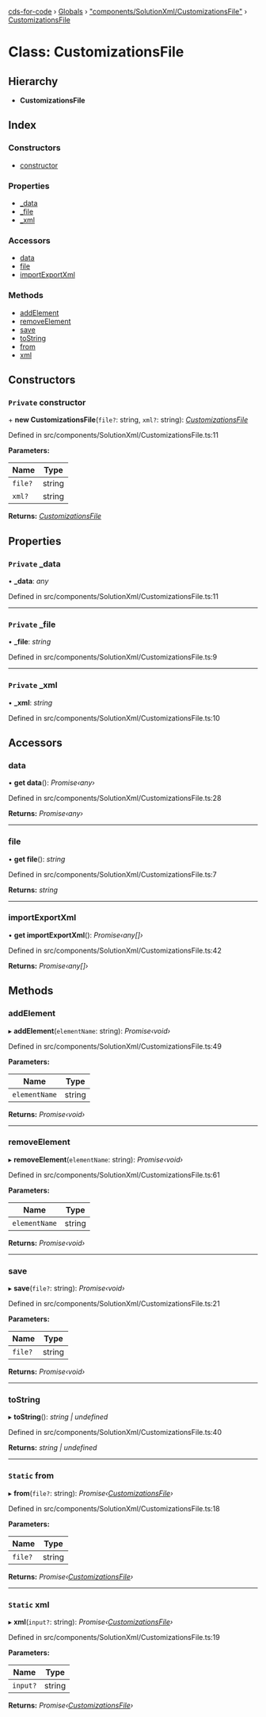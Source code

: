 [cds-for-code](../README.md) › [Globals](../globals.md) › ["components/SolutionXml/CustomizationsFile"](../modules/_components_solutionxml_customizationsfile_.md) › [CustomizationsFile](_components_solutionxml_customizationsfile_.customizationsfile.md)

# Class: CustomizationsFile

## Hierarchy

* **CustomizationsFile**

## Index

### Constructors

* [constructor](_components_solutionxml_customizationsfile_.customizationsfile.md#private-constructor)

### Properties

* [_data](_components_solutionxml_customizationsfile_.customizationsfile.md#private-_data)
* [_file](_components_solutionxml_customizationsfile_.customizationsfile.md#private-_file)
* [_xml](_components_solutionxml_customizationsfile_.customizationsfile.md#private-_xml)

### Accessors

* [data](_components_solutionxml_customizationsfile_.customizationsfile.md#data)
* [file](_components_solutionxml_customizationsfile_.customizationsfile.md#file)
* [importExportXml](_components_solutionxml_customizationsfile_.customizationsfile.md#importexportxml)

### Methods

* [addElement](_components_solutionxml_customizationsfile_.customizationsfile.md#addelement)
* [removeElement](_components_solutionxml_customizationsfile_.customizationsfile.md#removeelement)
* [save](_components_solutionxml_customizationsfile_.customizationsfile.md#save)
* [toString](_components_solutionxml_customizationsfile_.customizationsfile.md#tostring)
* [from](_components_solutionxml_customizationsfile_.customizationsfile.md#static-from)
* [xml](_components_solutionxml_customizationsfile_.customizationsfile.md#static-xml)

## Constructors

### `Private` constructor

\+ **new CustomizationsFile**(`file?`: string, `xml?`: string): *[CustomizationsFile](_components_solutionxml_customizationsfile_.customizationsfile.md)*

Defined in src/components/SolutionXml/CustomizationsFile.ts:11

**Parameters:**

Name | Type |
------ | ------ |
`file?` | string |
`xml?` | string |

**Returns:** *[CustomizationsFile](_components_solutionxml_customizationsfile_.customizationsfile.md)*

## Properties

### `Private` _data

• **_data**: *any*

Defined in src/components/SolutionXml/CustomizationsFile.ts:11

___

### `Private` _file

• **_file**: *string*

Defined in src/components/SolutionXml/CustomizationsFile.ts:9

___

### `Private` _xml

• **_xml**: *string*

Defined in src/components/SolutionXml/CustomizationsFile.ts:10

## Accessors

###  data

• **get data**(): *Promise‹any›*

Defined in src/components/SolutionXml/CustomizationsFile.ts:28

**Returns:** *Promise‹any›*

___

###  file

• **get file**(): *string*

Defined in src/components/SolutionXml/CustomizationsFile.ts:7

**Returns:** *string*

___

###  importExportXml

• **get importExportXml**(): *Promise‹any[]›*

Defined in src/components/SolutionXml/CustomizationsFile.ts:42

**Returns:** *Promise‹any[]›*

## Methods

###  addElement

▸ **addElement**(`elementName`: string): *Promise‹void›*

Defined in src/components/SolutionXml/CustomizationsFile.ts:49

**Parameters:**

Name | Type |
------ | ------ |
`elementName` | string |

**Returns:** *Promise‹void›*

___

###  removeElement

▸ **removeElement**(`elementName`: string): *Promise‹void›*

Defined in src/components/SolutionXml/CustomizationsFile.ts:61

**Parameters:**

Name | Type |
------ | ------ |
`elementName` | string |

**Returns:** *Promise‹void›*

___

###  save

▸ **save**(`file?`: string): *Promise‹void›*

Defined in src/components/SolutionXml/CustomizationsFile.ts:21

**Parameters:**

Name | Type |
------ | ------ |
`file?` | string |

**Returns:** *Promise‹void›*

___

###  toString

▸ **toString**(): *string | undefined*

Defined in src/components/SolutionXml/CustomizationsFile.ts:40

**Returns:** *string | undefined*

___

### `Static` from

▸ **from**(`file?`: string): *Promise‹[CustomizationsFile](_components_solutionxml_customizationsfile_.customizationsfile.md)›*

Defined in src/components/SolutionXml/CustomizationsFile.ts:18

**Parameters:**

Name | Type |
------ | ------ |
`file?` | string |

**Returns:** *Promise‹[CustomizationsFile](_components_solutionxml_customizationsfile_.customizationsfile.md)›*

___

### `Static` xml

▸ **xml**(`input?`: string): *Promise‹[CustomizationsFile](_components_solutionxml_customizationsfile_.customizationsfile.md)›*

Defined in src/components/SolutionXml/CustomizationsFile.ts:19

**Parameters:**

Name | Type |
------ | ------ |
`input?` | string |

**Returns:** *Promise‹[CustomizationsFile](_components_solutionxml_customizationsfile_.customizationsfile.md)›*
